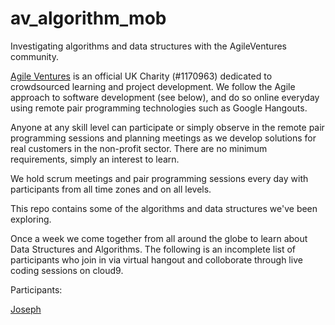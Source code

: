 # av_algorithm_mob
Investigating algorithms and data structures with the AgileVentures community.

[Agile Ventures](https://www.agileventures.org/) is an official UK Charity (#1170963) dedicated to crowdsourced learning and project development. We follow the Agile approach to software development (see below), and do so online everyday using remote pair programming technologies such as Google Hangouts.

Anyone at any skill level can participate or simply observe in the remote pair programming sessions and planning meetings as we develop solutions for real customers in the non-profit sector. There are no minimum requirements, simply an interest to learn.

We hold scrum meetings and pair programming sessions every day with participants from all time zones and on all levels.

This repo contains some of the algorithms and data structures we've been exploring.

Once a week we come together from all around the globe to learn about Data Structures and Algorithms. The following is an incomplete list of participants who join in via virtual hangout and colloborate through live coding sessions on cloud9.

Participants:

[Joseph](https://github.com/kachulio1)
